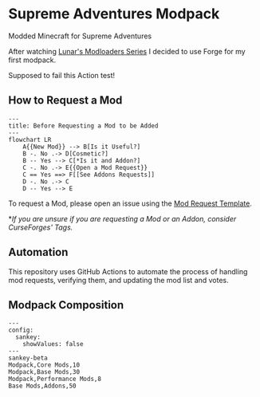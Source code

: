 # Supreme Adventures Modpack
 Modded Minecraft for Supreme Adventures


After watching [Lunar's Modloaders Series](youtube.com/playlist?list=PLSnKfKBtUECNFJit8mP2FnTjku0kbRrCT&si=hEyqtEyulBJbF6vV)
I decided to use Forge for my first modpack.


Supposed to fail this Action test!

## How to Request a Mod

```mermaid
---
title: Before Requesting a Mod to be Added
---
flowchart LR
    A{{New Mod}} --> B[Is it Useful?]
    B -. No .-> D[Cosmetic?]
    B -- Yes --> C[*Is it and Addon?]
    C -. No .-> E{{Open a Mod Request}}
    C == Yes ==> F[[See Addons Requests]]
    D -. No .-> C
    D -- Yes --> E
```

To request a Mod, please open an issue using the [Mod Request Template](.github/ISSUE_TEMPLATE/mod_request_template.md).

**If you are unsure if you are requesting a Mod or an Addon, consider CurseForges' Tags.*

## Automation

This repository uses GitHub Actions to automate the process of handling mod requests, verifying them, and updating the mod list and votes.


## Modpack Composition

```mermaid
---
config:
  sankey:
    showValues: false
---
sankey-beta
Modpack,Core Mods,10
Modpack,Base Mods,30
Modpack,Performance Mods,8
Base Mods,Addons,50
```
